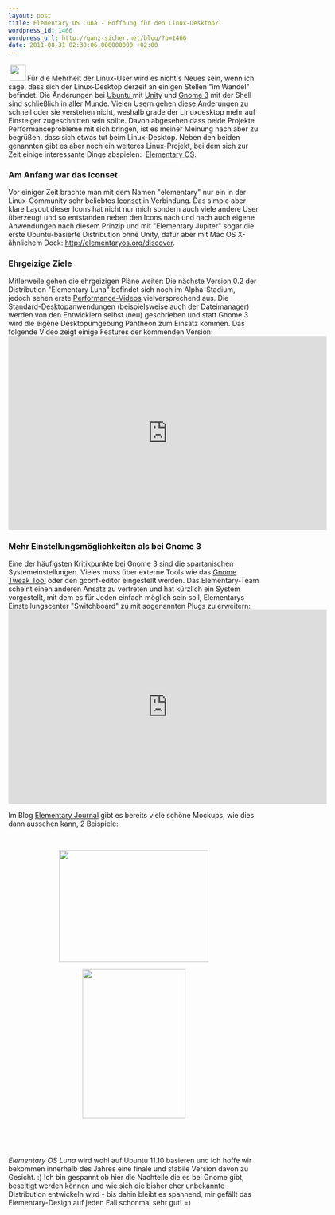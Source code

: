 ```yaml
---
layout: post
title: Elementary OS Luna - Hoffnung für den Linux-Desktop?
wordpress_id: 1466
wordpress_url: http://ganz-sicher.net/blog/?p=1466
date: 2011-08-31 02:30:06.000000000 +02:00
---
```

<a href="http://ganz-sicher.net/blog/wp-content/uploads/logo.png"><img class="size-full wp-image-1467 alignleft" style="margin: 3px;" title="logo" src="http://ganz-sicher.net/blog/wp-content/uploads/logo.png" alt="" width="32" height="32" /></a>Für die Mehrheit der Linux-User wird es nicht's Neues sein, wenn ich sage, dass sich der Linux-Desktop derzeit an einigen Stellen "im Wandel" befindet. Die Änderungen bei <a href="http://www.ubuntu.com/">Ubuntu </a>mit <a href="http://unity.ubuntu.com/">Unity</a> und <a href="http://gnome3.org/">Gnome 3</a> mit der Shell sind schließlich in aller Munde. Vielen Usern gehen diese Änderungen zu schnell oder sie verstehen nicht, weshalb grade der Linuxdesktop mehr auf Einsteiger zugeschnitten sein sollte.
Davon abgesehen dass beide Projekte Performanceprobleme mit sich bringen, ist es meiner Meinung nach aber zu begrüßen, dass sich etwas tut beim Linux-Desktop. Neben den beiden genannten gibt es aber noch ein weiteres Linux-Projekt, bei dem sich zur Zeit einige interessante Dinge abspielen:  <a href="http://elementaryos.org/">Elementary OS</a>.

<!--more-->
<h3>Am Anfang war das Iconset</h3>
Vor einiger Zeit brachte man mit dem Namen "elementary" nur ein in der Linux-Community sehr beliebtes <a href="http://danrabbit.deviantart.com/art/elementary-Icons-65437279">Iconset</a> in Verbindung. Das simple aber klare Layout dieser Icons hat nicht nur mich sondern auch viele andere User überzeugt und so entstanden neben den Icons nach und nach auch eigene Anwendungen nach diesem Prinzip und mit "Elementary Jupiter" sogar die erste Ubuntu-basierte Distribution ohne Unity, dafür aber mit Mac OS X-ähnlichem Dock: <a href="http://elementaryos.org/discover">http://elementaryos.org/discover</a>.
<h3>Ehrgeizige Ziele</h3>
Mitlerweile gehen die ehrgeizigen Pläne weiter: Die nächste Version 0.2 der Distribution "Elementary Luna" befindet sich noch im Alpha-Stadium, jedoch sehen erste <a href="http://www.youtube.com/watch?v=3kvmyDR7FCo&amp;feature=related">Performance-Videos</a> vielversprechend aus. Die Standard-Desktopanwendungen (beispielsweise auch der Dateimanager) werden von den Entwicklern selbst (neu) geschrieben und statt Gnome 3 wird die eigene Desktopumgebung Pantheon zum Einsatz kommen. Das folgende Video zeigt einige Features der kommenden Version:

<iframe src="http://www.youtube.com/embed/8o96Swc0PeA" frameborder="0" width="640" height="390"></iframe>
<h3>Mehr Einstellungsmöglichkeiten als bei Gnome 3</h3>
Eine der häufigsten Kritikpunkte bei Gnome 3 sind die spartanischen Systemeinstellungen. Vieles muss über externe Tools wie das <a href="http://live.gnome.org/GnomeTweakTool">Gnome Tweak Tool</a> oder den gconf-editor eingestellt werden. Das Elementary-Team scheint einen anderen Ansatz zu vertreten und hat kürzlich ein System vorgestellt, mit dem es für Jeden einfach möglich sein soll, Elementarys Einstellungscenter "Switchboard" zu mit sogenannten Plugs zu erweitern:

<iframe src="http://www.youtube.com/embed/JF37THZoNsA" frameborder="0" width="640" height="390"></iframe>

Im Blog <a href="http://elementaryos.org/journal/">Elementary Journal</a> gibt es bereits viele schöne Mockups, wie dies dann aussehen kann, 2 Beispiele:

&nbsp;
<p style="text-align: center;"><a href="http://ganz-sicher.net/blog/wp-content/uploads/switchboard___display_plug_by_bassultra-d47ajo0.png" rel="http://ganz-sicher.net/blog/wp-content/uploads/switchboard___display_plug_by_bassultra-d47ajo0.png"><img class="size-medium wp-image-1474 aligncenter" title="switchboard___display_plug_by_bassultra-d47ajo0" src="http://ganz-sicher.net/blog/wp-content/uploads/switchboard___display_plug_by_bassultra-d47ajo0-300x225.png" alt="" width="300" height="225" /></a></p>
<p style="text-align: center;"><a href="http://ganz-sicher.net/blog/wp-content/uploads/date_and_time_plug_by_dikoo-d47p5pg.png" rel="http://ganz-sicher.net/blog/wp-content/uploads/date_and_time_plug_by_dikoo-d47p5pg.png"><img class="size-medium wp-image-1475 aligncenter" title="date_and_time_plug_by_dikoo-d47p5pg" src="http://ganz-sicher.net/blog/wp-content/uploads/date_and_time_plug_by_dikoo-d47p5pg-207x300.png" alt="" width="207" height="300" /></a></p>
&nbsp;

&nbsp;
<p style="text-align: left;"><em>Elementary OS Luna</em> wird wohl auf Ubuntu 11.10 basieren und ich hoffe wir bekommen innerhalb des Jahres eine finale und stabile Version davon zu Gesicht. :) Ich bin gespannt ob hier die Nachteile die es bei Gnome gibt, beseitigt werden können und wie sich die bisher eher unbekannte Distribution entwickeln wird - bis dahin bleibt es spannend, mir gefällt das Elementary-Design auf jeden Fall schonmal sehr gut! =)</p>

